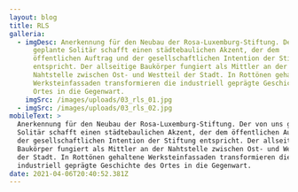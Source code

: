 ```yaml
---
layout: blog
title: RLS
galleria:
  - imgDesc: Anerkennung für den Neubau der Rosa-Luxemburg-Stiftung. Der von uns
      geplante Solitär schafft einen städtebaulichen Akzent, der dem
      öffentlichen Auftrag und der gesellschaftlichen Intention der Stiftung
      entspricht. Der allseitige Baukörper fungiert als Mittler an der
      Nahtstelle zwischen Ost- und Westteil der Stadt. In Rottönen gehaltene
      Werksteinfassaden transformieren die industriell geprägte Geschichte des
      Ortes in die Gegenwart.
    imgSrc: /images/uploads/03_rls_01.jpg
  - imgSrc: /images/uploads/03_rls_02.jpg
mobileText: >
  Anerkennung für den Neubau der Rosa-Luxemburg-Stiftung. Der von uns geplante
  Solitär schafft einen städtebaulichen Akzent, der dem öffentlichen Auftrag und
  der gesellschaftlichen Intention der Stiftung entspricht. Der allseitige
  Baukörper fungiert als Mittler an der Nahtstelle zwischen Ost- und Westteil
  der Stadt. In Rottönen gehaltene Werksteinfassaden transformieren die
  industriell geprägte Geschichte des Ortes in die Gegenwart.
date: 2021-04-06T20:40:52.381Z
---
```

